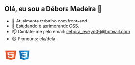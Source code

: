 ## Olá, eu sou a Débora Madeira 👋

- 🔭 Atualmente trabalho com front-end
- 🌱 Estudando e aprimorando CSS.
- 📫 Contate-me pelo email: debora_evelyn06@hotmail.com
- 😄 Pronouns: ela/dela

<div style="display: inline_block"><br>
  <img align="center" alt="deb-HTML" height="30" width="40" src="https://raw.githubusercontent.com/devicons/devicon/master/icons/html5/html5-original.svg">
  <img align="center" alt="deb-CSS" height="30" width="40" src="https://raw.githubusercontent.com/devicons/devicon/master/icons/css3/css3-original.svg">
</div>
